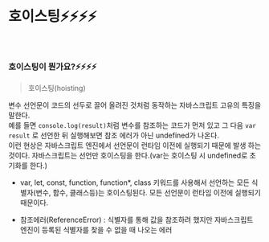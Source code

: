 # 호이스팅⚡️⚡️⚡️⚡️

<br/>

### 호이스팅이 뭔가요?⚡️⚡️⚡️⚡️

> 호이스팅(hoisting)

변수 선언문이 코드의 선두로 끌어 올려진 것처럼 동작하는 자바스크립트 고유의 특징을 말한다.  
예를 들면 `console.log(result)`처럼 변수를 참조하는 코드가 먼저 있고 그 다음 `var result` 로 선언한 뒤 실행해보면 참조 에러가 아닌 undefined가 나온다.  
이런 현상은 자바스크립트 엔진에서 선언문이 런타임 이전에 실행되기 때문에 발생 하는 것이다.
자바스크립트는 선언만 호이스팅을 한다.(var는 호이스팅 시 undefined로 초기화를 한다.)

- var, let, const, function, function\*, class 키워드를 사용해서 선언하는 모든 식별자(변수, 함수, 클래스등)는 호이스팅된다. 모든 선언문이 런타임 이전에 실행되기 때문이다.

- 참조에러(ReferenceError) : 식별자를 통해 값을 참조하려 했지만 자바스크립트 엔진이 등록된 식별자를 찾을 수 없을 때 나오는 에러
